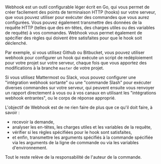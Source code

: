 Webhook est un outil configurable léger écrit en Go, qui vous permet de créer facilement des points de terminaison HTTP (hooks) sur votre serveur, que vous pouvez utiliser pour exécuter des commandes que vous aurez configurées. Vous pouvez également transmettre des données de la requête HTTP (telles que des en-têtes, des charges utiles ou des variables de requête) à vos commandes. Webhook vous permet également de spécifier des règles qui doivent être satisfaites pour que le hook soit déclenché.

Par exemple, si vous utilisez Github ou Bitbucket, vous pouvez utiliser webhook pour configurer un hook qui exécute un script de redéploiement pour votre projet sur votre serveur, chaque fois que vous apportez des modifications à la branche `master` de votre projet.

Si vous utilisez Mattermost ou Slack, vous pouvez configurer une "intégration webhook sortante" ou une "commande Slash" pour exécuter diverses commandes sur votre serveur, qui peuvent ensuite vous renvoyer un rapport directement à vous ou à vos canaux en utilisant les "intégrations webhook entrantes", ou le corps de réponse approprié.

L'objectif de Webhook est de ne rien faire de plus que ce qu'il doit faire, à savoir :

- recevoir la demande,
- analyser les en-têtes, les charges utiles et les variables de la requête,
- vérifier si les règles spécifiées pour le hook sont satisfaites,
- et enfin, transmettre les arguments spécifiés à la commande spécifiée via les arguments de la ligne de commande ou via les variables d'environnement.

Tout le reste relève de la responsabilité de l'auteur de la commande.
